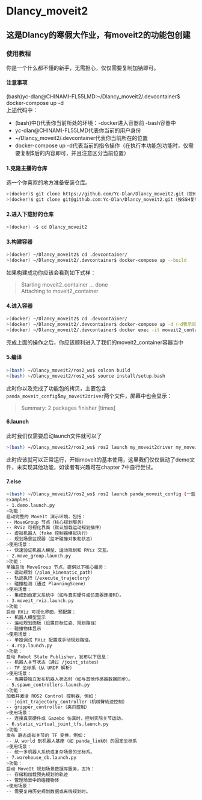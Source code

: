 # Dlancy_moveit2
## 这是Dlancy的寒假大作业，有moveit2的功能包创建
### 使用教程
你是一个什么都不懂的新手，无需担心，仅仅需要复制加钠即可。
#### 注意事项
(bash)yc-dlan@CHINAMI-FL55LMD:~/Dlancy_moveit2/.devcontainer$ docker-compose up -d  
上述代码中： 
- (bash)中()代表你当前所处的环境：-docker进入容器前 -bash容器中
- yc-dlan@CHINAMI-FL55LMD代表你当前的用户身份
- ~/Dlancy_moveit2/.devcontainer代表你当前所在的位置
- docker-compose up -d代表当前的指令操作（在执行本功能包功能时，仅需要复制$后的内容即可，并且注意区分当前位置）
#### 1.克隆主播的仓库
选一个你喜欢的地方准备安装仓库。
```bash
>(docker)$ git clone https://github.com/Yc-Dlan/Dlancy_moveit2.git（按HTTP复制）   
>(docker)$ git clone git@github.com:Yc-Dlan/Dlancy_moveit2.git（按SSH复制，如果没有配置过SSH密钥则用上面那种）   
```
#### 2.进入下载好的仓库
```bash
>(docker) ~$ cd Dlancy_moveit2
```
#### 3.构建容器
```bash
>(docker) ~/Dlancy_moveit2$ cd .devcontainer/
>(docker) ~/Dlancy_moveit2/.devcontainer$ docker-compose up --build
```
如果构建成功你应该会看到如下式样：  
> Starting moveit2_container ... done   
> Attaching to moveit2_container
#### 4.进入容器
```bash
>(docker) ~/Dlancy_moveit2$ cd .devcontainer/
>(docker) ~/Dlancy_moveit2/.devcontainer$ docker-compose up -d（-d表示后台运行）
>(docker) ~/Dlancy_moveit2/.devcontainer$ docker exec -it moveit2_container bash
```
完成上面的操作之后，你应该顺利进入了我们的moveit2_container容器当中
#### 5.编译
```bash
>(bash) ~/Dlancy_moveit2/ros2_ws$ colcon build
>(bash) ~/Dlancy_moveit2/ros2_ws$ source install/setup.bash
```
此时你以及完成了功能包的拷贝，主要包含`panda_moveit_config`&`my_moveit2driver`两个文件，屏幕中也会显示：  
> Summary: 2 packages finisher [times]
#### 6.launch
此时我们仅需要启动launch文件就可以了
```bash
>(bash) ~/Dlancy_moveit2/ros2_ws$ ros2 launch my_moveit2driver my_moveit2driver.launch.py
```
此时应该就可以正常运行，开始moveit的基本使用，这里我们仅仅启动了demo文件，未实现其他功能，如读者有兴趣可在chapter 7中自行尝试。
#### 7.else
```bash
>(bash) ~/Dlancy_moveit2/ros2_ws$ ros2 launch panda_moveit_config (一些基本的功能包)
Examples:
- 1.demo.launch.py
>功能：
启动完整的 MoveIt 演示环境，包括：
-- MoveGroup 节点（核心规划服务）
-- RViz 可视化界面（默认加载运动规划插件）
-- 虚拟机器人（fake 控制器模拟执行）
-- 规划场景监视器（监听碰撞对象和状态）
>使用场景：
-- 快速验证机器人模型、运动规划和 RViz 交互。
- 2.move_group.launch.py
>功能：
单独启动 MoveGroup 节点，提供以下核心服务：
-- 运动规划（/plan_kinematic_path）
-- 轨迹执行（/execute_trajectory）
-- 碰撞检测（通过 PlanningScene）
>使用场景：
-- 集成到自定义系统中（如与真实硬件或仿真器连接时）。
- 3.moveit_rviz.launch.py
>功能：
启动 RViz 可视化界面，预配置：
-- 机器人模型显示
-- 运动规划面板（设置目标位姿、规划路径）
-- 碰撞物体显示
>使用场景：
-- 单独调试 RViz 配置或手动规划路径。
- 4.rsp.launch.py
>功能：
启动 Robot State Publisher，发布以下信息：
-- 机器人关节状态（通过 /joint_states）
-- TF 坐标系（从 URDF 解析）
>使用场景：
-- 当需要独立发布机器人状态时（如与其他传感器数据同步）。
- 5.spawn_controllers.launch.py
>功能：
加载并激活 ROS2 Control 控制器，例如：
-- joint_trajectory_controller（机械臂轨迹控制）
-- gripper_controller（夹爪控制）
>使用场景：
-- 连接真实硬件或 Gazebo 仿真时，控制实际关节运动。
- 6.static_virtual_joint_tfs.launch.py
>功能：
发布 静态虚拟关节的 TF 变换，例如：
-- 从 world 到机器人基座（如 panda_link0）的固定坐标系
>使用场景：
-- 统一多机器人系统或复杂场景的坐标系。
- 7.warehouse_db.launch.py
>功能：
启动 MoveIt 规划场景数据库服务，支持：
-- 存储和加载预先规划的轨迹
-- 管理场景中的碰撞物体
>使用场景：
-- 需要复用历史规划数据或离线规划时。
```